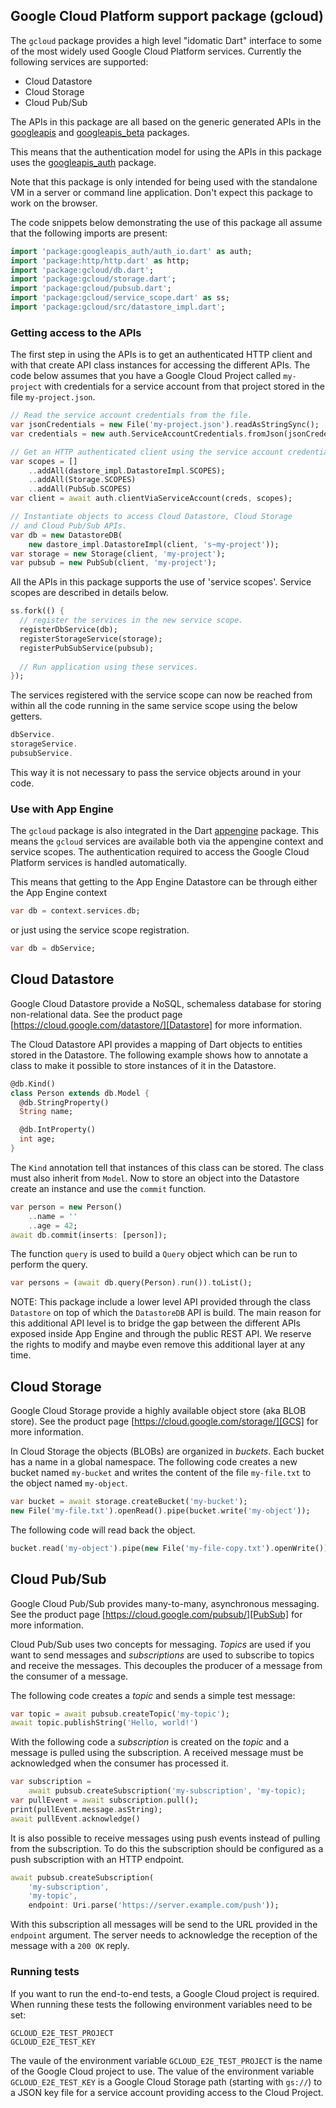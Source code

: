 ## Google Cloud Platform support package (gcloud)

The `gcloud` package provides a high level "idomatic Dart" interface to
some of the most widely used Google Cloud Platform services. Currently the
following services are supported:

  * Cloud Datastore
  * Cloud Storage
  * Cloud Pub/Sub

The APIs in this package are all based on the generic generated APIs in the
[googleapis] and [googleapis_beta][googleapisbeta] packages.

This means that the authentication model for using the APIs in this package
uses the [googleapis_auth][googleapisauth] package.

Note that this package is only intended for being used with the standalone VM
in a server or command line application. Don't expect this package to work on
the browser.

The code snippets below demonstrating the use of this package all assume that
the following imports are present:

```dart
import 'package:googleapis_auth/auth_io.dart' as auth;
import 'package:http/http.dart' as http;
import 'package:gcloud/db.dart';
import 'package:gcloud/storage.dart';
import 'package:gcloud/pubsub.dart';
import 'package:gcloud/service_scope.dart' as ss;
import 'package:gcloud/src/datastore_impl.dart';
```

### Getting access to the APIs

The first step in using the APIs is to get an authenticated HTTP client and
with that create API class instances for accessing the different APIs. The
code below assumes that you have a Google Cloud Project called `my-project`
with credentials for a service account from that project stored in the file
`my-project.json`.

```dart
// Read the service account credentials from the file.
var jsonCredentials = new File('my-project.json').readAsStringSync();
var credentials = new auth.ServiceAccountCredentials.fromJson(jsonCredentials);

// Get an HTTP authenticated client using the service account credentials.
var scopes = []
    ..addAll(dastore_impl.DatastoreImpl.SCOPES);
    ..addAll(Storage.SCOPES)
    ..addAll(PubSub.SCOPES)
var client = await auth.clientViaServiceAccount(creds, scopes);

// Instantiate objects to access Cloud Datastore, Cloud Storage
// and Cloud Pub/Sub APIs.
var db = new DatastoreDB(
    new dastore_impl.DatastoreImpl(client, 's~my-project'));
var storage = new Storage(client, 'my-project');
var pubsub = new PubSub(client, 'my-project');
```

All the APIs in this package supports the use of 'service scopes'. Service
scopes are described in details below.

```dart
ss.fork(() {
  // register the services in the new service scope.
  registerDbService(db);
  registerStorageService(storage);
  registerPubSubService(pubsub);
  
  // Run application using these services.
});
```

The services registered with the service scope can now be reached from within
all the code running in the same service scope using the below getters.

```dart
dbService.
storageService.
pubsubService.
```

This way it is not necessary to pass the service objects around in your code.

### Use with App Engine

The `gcloud` package is also integrated in the Dart [appengine] package. This
means the `gcloud` services are available both via the appengine context and
service scopes. The authentication required to access the Google Cloud Platform
services is handled automatically.

This means that getting to the App Engine Datastore can be through either
the App Engine context

```dart
var db = context.services.db;
```

or just using the service scope registration.

```dart
var db = dbService;
```

## Cloud Datastore
Google Cloud Datastore provide a NoSQL, schemaless database for storing
non-relational data. See the product page
[https://cloud.google.com/datastore/][Datastore] for more information.

The Cloud Datastore API provides a mapping of Dart objects to entities stored
in the Datastore. The following example shows how to annotate a class to
make it possible to store instances of it in the Datastore.

```dart
@db.Kind()
class Person extends db.Model {
  @db.StringProperty()
  String name;

  @db.IntProperty()
  int age;
}
```

The `Kind` annotation tell that instances of this class can be stored. The
class must also inherit from `Model`. Now to store an object into the
Datastore create an instance and use the `commit` function.

```dart
var person = new Person()
    ..name = ''
    ..age = 42;
await db.commit(inserts: [person]);
```

The function `query` is used to build a `Query` object which can be run to
perform the query.

```dart
var persons = (await db.query(Person).run()).toList();
```

NOTE: This package include a lower level API provided through the class
`Datastore` on top of which the `DatastoreDB` API is build. The main reason
for this additional API level is to bridge the gap between the different APIs
exposed inside App Engine and through the public REST API. We reserve the
rights to modify and maybe even remove this additional layer at any time.

## Cloud Storage
Google Cloud Storage provide a highly available object store (aka BLOB
store). See the product page [https://cloud.google.com/storage/][GCS]
for more information.

In Cloud Storage the objects (BLOBs) are organized in _buckets_. Each bucket
has a name in a global namespace. The following code creates a new bucket
named `my-bucket` and writes the content of the file `my-file.txt` to the
object named `my-object`.

```dart
var bucket = await storage.createBucket('my-bucket');
new File('my-file.txt').openRead().pipe(bucket.write('my-object'));
```

The following code will read back the object.

```dart
bucket.read('my-object').pipe(new File('my-file-copy.txt').openWrite());
```

## Cloud Pub/Sub
Google Cloud Pub/Sub provides many-to-many, asynchronous messaging. See the
product page [https://cloud.google.com/pubsub/][PubSub] for more information.

Cloud Pub/Sub uses two concepts for messaging. _Topics_ are used if you want
to send messages and _subscriptions_ are used to subscribe to topics and
receive the messages. This decouples the producer of a message from the
consumer of a message.

The following code creates a _topic_ and sends a simple test message:

```dart
var topic = await pubsub.createTopic('my-topic');
await topic.publishString('Hello, world!')
```

With the following code a _subscription_ is created on the _topic_ and
a message is pulled using the subscription. A received message must be
acknowledged when the consumer has processed it. 

```dart
var subscription =
    await pubsub.createSubscription('my-subscription', 'my-topic);
var pullEvent = await subscription.pull();
print(pullEvent.message.asString);
await pullEvent.acknowledge()
```

It is also possible to receive messages using push events instead of pulling
from the subscription. To do this the subscription should be configured as a
push subscription with an HTTP endpoint.

```dart
await pubsub.createSubscription(
    'my-subscription',
    'my-topic',
    endpoint: Uri.parse('https://server.example.com/push'));
```

With this subscription all messages will be send to the URL provided in the
`endpoint` argument. The server needs to acknowledge the reception of the
message with a `200 OK` reply.

### Running tests

If you want to run the end-to-end tests, a Google Cloud project is required.
When running these tests the following environment variables need to be set:

    GCLOUD_E2E_TEST_PROJECT
    GCLOUD_E2E_TEST_KEY

The vaule of the environment variable `GCLOUD_E2E_TEST_PROJECT` is the name
of the Google Cloud project to use. The value of the environment variable
`GCLOUD_E2E_TEST_KEY` is a Google Cloud Storage path (starting with `gs://`)
to a JSON key file for a service account providing access to the Cloud Project. 

[Datastore]: https://cloud.google.com/datastore/
[GCS]: https://cloud.google.com/storage/
[PubSub]: https://cloud.google.com/pubsub/
[googleapis]: https://pub.dartlang.org/packages/googleapis
[googleapisbeta]: https://pub.dartlang.org/packages/googleapis_beta
[googleapisauth]: https://pub.dartlang.org/packages/googleapis_beta
[appengine]: https://pub.dartlang.org/packages/appengine
